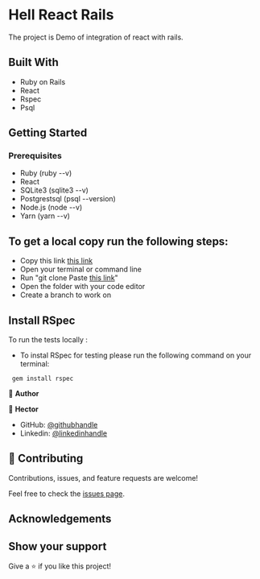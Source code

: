 #  Hell React Rails

The project is Demo of integration of react with rails.


## Built With

* Ruby on Rails
* React
* Rspec
* Psql

## Getting Started

### Prerequisites

* Ruby (ruby --v)
* React
* SQLite3 (sqlite3 --v)
* Postgrestsql (psql --version)
* Node.js (node --v)
* Yarn (yarn --v)

## To get a local copy run the following steps:
- Copy this link [this link](https://github.com/Hector096/hello-rails-react)
- Open your terminal or command line
- Run "git clone Paste [this link](https://github.com/Hector096/hello-rails-react)"
- Open the folder with your code editor
- Create a branch to work on


## Install RSpec

To run the tests locally :

* To instal RSpec for testing please run the following command on your terminal:

 ` gem install rspec`
 


👤 **Author**

:bearded_person: **Hector**
  - GitHub: [@githubhandle](https://github.com/Hector096)
  - Linkedin: [@linkedinhandle](https://www.linkedin.com/in/hector096/)


## 🤝 Contributing

Contributions, issues, and feature requests are welcome!

Feel free to check the [issues page](https://github.com/Hector096/hello-rails-react/issues).


## Acknowledgements

## Show your support

Give a ⭐️ if you like this project!